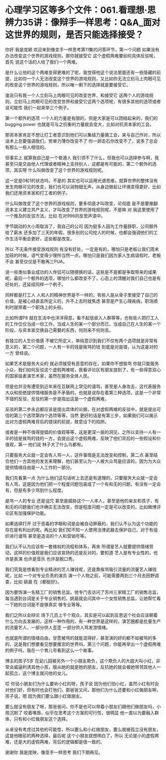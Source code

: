 # 心理学习区等多个文件：061.看理想·思辨力35讲：像辩手一样思考：Q&A_面对这世界的规则，是否只能选择接受？

你好 我是庞颖 欢迎来到像变手一样思考第11集的问答环节，第一个问题 如果没有办法改变这个世界的游戏规则，那你就接受它 这个虚假两难要如何具体反驳呢，首先 说这个话的人给了我们一个两难。

是什么让他的这个两难变得更难的了呢，我觉得他这个说法里面还有一些隐藏的前提，比如你一个人无法改变这个世界的游戏规则，又比如你无法立刻马上肉眼可见的改变这个世界的游戏规则，所以唯一剩下的选择就是要接受它。

谁说只有我一个人立刻马上肉眼可见的改变世界，和接受它 这两个人的游戏规则，立刻马上肉眼可见的改变世界和接受它这两个选项呢，有很多其他的选项或者说可能性 我们一起来举三个例子。

第一个额外的选项 一个人的力量是有限的，但是大家是可以团结起来的，我们的bugging power 也就是可与之抗衡的力量就会变大，比如对抗资本家的工会。

那资本家肯定不想让打工者意识到他们可以集结力量搞工会，来与自己作对，所以话术上总要强调我们，势单力薄你改变不了 你一卵击石你改变不了，说多了总会有那么一些人相信的。

但事实上 就算我自己是一个普通人 我引领不了什么，但我也可以选择参与啊，我甚至只是交由他人代理或者精神上支持别人，这都是有可能的，第二个额外的选项，其实呀 什么叫做改变了这个世界的游戏规则呢。

这一定是0和1的状态吗，不是的 其实也可以运用光谱思维，就算世界的整体没有发生肉眼可见的改变，我们也可以润物细无声，从身边做起让环境变得更好，比如我们还用资本家和打工者的例子。

什么叫做改变了这个世界的游戏规则，要多彻底才叫改变，论彻底 是不是要推翻资本主义建立共产主义，才叫改变了世界的游戏规则呢，不是嘛 对 我这里使用了一个推及的反驳方法，比如 在对996的反思声浪中。

字节跳动的大小周取消了，我自己的公司 因为挺多人因为工作量辞职，公司额外给了薪水 还多加了三天的年假，很多别的公司挖人的时候，也都会强调他们的工作生活平衡会更好，这些都是改变。

所以 不无条件接受游戏规则 有没有好处，一定是有的，哪怕只是老板让我们周末加班的时候，语气变得少理所当然一点，哪怕只是我们因为家人生病请假时，老板不会 甚至仅仅是不敢再三PUA。

说一些类似事业成功的人伴侣可以随便换的话，这些是不是都是争取带来的成果呢，最后一个额外的选项，哪怕什么都改变不了，心态上的清醒对我们自己也是有好处的，还延续同样一个例子。

同样都是打工人 人和人的精神世界是不一样的，有些人是从骨子里接受了自己的价值，是被心经直击所定义的，升不上去时就焦虑 甚至是产生心理疾病，职场顺利时就带着一个职场上的头衔。

比如所谓P8 就在生活中也洋洋得意，看不起低收入人群等等，也有些人把打工人的工作仅仅当成一份工作，当成人生的某一个部分而已，当成自己在人生的某一个阶段，与资本家交换自己需要的东西，何则来不何则去。

有独立的人生价值感 不被它所定义，单纯意识到我们不仅有两个选项就是非常有意义的，第二个问题，一人有一半的钱是挨骂的钱 到底是对是错，认为这是对的一方 曾经说。

如果艺术是服务大众的 就必须接受有恶意的存在，如果你不想挨骂 你就只能服务小众，我们如何反驳这个虚假两难呢，我看评论区有朋友提到了，有一些得意双心的国家级表演艺术家，虽然在服务全体人民。

但是也并没有遭受到近年来在互联网上常见的谩骂，甚至是人身攻击，这代表服务大众和拒绝提供情绪服务是不矛盾的，也就是说存在着第三种选项，这是一个非常不错的反驳，反驳的第一步是指出这是一个虚假两难。

反驳的第二步永远都应该是提出具体的论据，在对虚假两难的反驳中，就是提出可信的第三个选项第四个选项等等，当然 更好的话是有第三步，如果我们可以揭示出对方虚假两难背后的错误的前提，故意设下的陷阱。

或者是一种不值得提倡的价值观等等，这是更深一层的洞见，之所以支持一人有一半的钱是挨骂的钱的一方，会提出这个虚假两难，反映了他们背后的一些假设和价值观，第一 他们说 林子大了什么鸟都有。

只要服务大众就一定会有人骂一人，这件事情是无法改变和控制，第二点 甚至结合他们一方其他的发言来理解，他们甚至认为一人被大众骂是应该的，因为为大众提供情绪自由是一人工作的一部分。

我们先看第一点 为什么他们这句话听上去还是有道理的，只要服务大众就一定会有人骂，这是因为他们把一个程度问题包装成了一个有和无的问题，有没有一定会有，但是有多少骂到什么程度。

是骂一人的专业 还是诅咒 甚至是威胁这个一人本人，甚至是他的亲友和孩子，有和无的问题我们也许确实无法改变，但是程度问题一定是可以改变的，比如微博评论区有加强保护功能。

如果选择打开 过于恶毒的字眼和词是会被自动屏蔽的，我们认不认为这个功能的存在是有利出的呢，再比如 我们知不知一人使用法律武器去保护自己，对于有组织进行谩骂 甚至是造谣的个人和营销号等。

我们认不认为应该有一套维权的流程和体系，再来 所谓是艺人就要提供情绪劳动，这样的价值观是我们应该宣扬的还是反对的，要知道 艺人是有专业性的，也许是表演 也许是音乐 也许是脱口秀。

我们究竟是想看到专业精进的艺人赚钱呢，还是靠挨骂吸引流量的流量艺人赚钱呢，比如 一个对专业负责的演员 演一个人物之前，可能需要两到三个月去田野调查，比如 姚晨 在《都挺好》。

因为要饰演一名精工厂的销售总监，他专门去访问了苏州三家精工厂的销售总监，每当遇到台词是关于专业销售的，姚晨就会问其中一个女性销售总监，让她帮忙看一下她的台词是不是够真实 够专业等等。

我们之所以会辩论 场下几百上千个观众，其实是可以起到反思这个社会应该朝着什么方向去发展的，这样一种作用的，有一种世界是这样的，演艺圈都是批量生产的流量艺人，一部分供人歪歪 一部分供人骂发泄情绪。

也就是所谓的情绪自由，甘愿被骂的就能混得好，甚至演的好的都不如被骂的多的，这是我们想要看见想要推崇的世界吗，第三个问题，你能再举出一个虚假两难的例子吗，我在一个育儿号看到这么一个故事。

博主的孩子5岁 在幼儿园被另外一个小朋友欺负，这个欺负人的大姐大叫小红，非常会威逼利诱其他小孩，服从她的就是她的朋友，反抗她的就会被她带领其他人一起孤立，这个博主就问他的女儿。

哎 你说小朋友们为什么要听小红的呀，孩子说 因为他们怕小红，虽然小红有时会对他们好，但有时也会打他们，那爸爸又问，那他们为什么还要和小红做朋友啊，孩子说，嗯 因为我们要么跟小红做朋友。

要么就没有朋友了呀，那爸爸问，你不是也可以带着小朋友们跟他们做朋友吗，小孩沉默了 咬着嘴唇，似乎在思考这个方案的可行性，很明显 他一直以为要融入群体，只有和小红做朋友这个选择。

从来没有考虑过其他的可能性，所以要么和小红做朋友，要么就被孤立没有朋友，这是他眼前的两种选择，最后呢 这个小朋友就想明白了，所以 无论是小的虚假两难，还是大的虚假两难，背后的逻辑都是很一致的。

谢谢你 我是庞映，像变手一样思考 我们下期再见。
